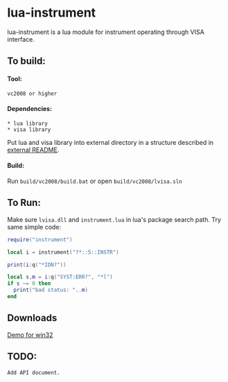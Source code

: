 lua-instrument
==============

lua-instrument is a lua module for instrument operating through VISA interface.

## To build:

#### Tool:

    vc2008 or higher

#### Dependencies:

    * lua library
    * visa library

Put lua and visa library into external directory in a structure
described in [external README](external/README).

#### Build:

Run `build/vc2008/build.bat` or open `build/vc2008/lvisa.sln`

## To Run:

Make sure `lvisa.dll` and `instrument.lua` in lua's package search path.
Try same simple code:

```lua
require("instrument")

local i = instrument("?*::5::INSTR")

print(i:q("*IDN?"))

local s,m = i:q("SYST:ERR?", "*l")
if s ~= 0 then
  print("bad status: "..m)
end
```

## Downloads
[Demo for win32](http://liwenhao.github.io/lua-instrument/downloads/demo.zip)

## TODO:

    Add API document.
